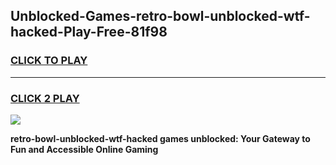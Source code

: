 
## Unblocked-Games-retro-bowl-unblocked-wtf-hacked-Play-Free-81f98
<h3>
<a href="https://premium76.site?title=retro-bowl-unblocked-wtf-hacked&ref=19M">CLICK TO PLAY</a></h3>
<hr>

<h3>
<a href="https://premium76.site?title=retro-bowl-unblocked-wtf-hacked&ref=19M">CLICK 2 PLAY</a>
  
</h3>

<a href="https://premium76.site?title=retro-bowl-unblocked-wtf-hacked&ref=19M"><img src="https://clearcache.store/games.png"></a>


**retro-bowl-unblocked-wtf-hacked games unblocked: Your Gateway to Fun and Accessible Online Gaming**
